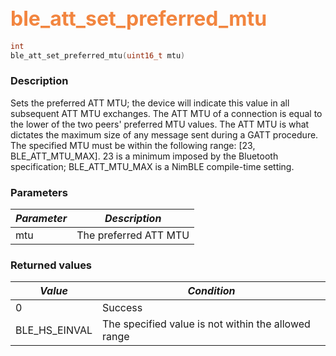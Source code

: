 ## <font color="#F2853F" style="font-size:24pt">ble\_att\_set\_preferred\_mtu</font>

```c
int
ble_att_set_preferred_mtu(uint16_t mtu)
```

### Description

Sets the preferred ATT MTU; the device will indicate this value in all subsequent ATT MTU exchanges.  The ATT MTU of a connection is equal to the lower of the two peers' preferred MTU values.  The ATT MTU is what dictates the maximum size of any message sent during a GATT procedure.  The specified MTU must be within the following range: [23, BLE\_ATT\_MTU\_MAX]. 23 is a minimum imposed by the Bluetooth specification; BLE\_ATT\_MTU\_MAX is a NimBLE compile-time setting. 

### Parameters

| *Parameter* | *Description* |
|-------------|---------------|
| mtu | The preferred ATT MTU |

### Returned values

| *Value* | *Condition* |
|---------|-------------|
| 0 | Success |
| BLE\_HS\_EINVAL | The specified value is not within the allowed range |
